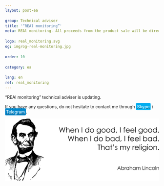 ```yaml
---
layout: post-ea

group: Technical adviser
title: '“REAl monitoring”'
meta: REAl monitoring. All proceeds from the product sale will be directed to the project development and charity.

logo: real_monitoring.svg
og: img/og-real-monitoring.jpg

order: 10

category: ea

lang: en
ref: real_monitoring
---
```


“REAl monitoring” technical adviser is updating.

If you have any questions, do not hesitate to contact me through <a href="skype:chutkoy89?call" target="_blank"><span style="background-color:#00aff0; color:white; padding:3px; border-radius: 3px">Skype</span></a> / <a href="https://t.me/chutkoy" target="_blank"><span style="background-color:#0088cc; color:white; padding:3px; border-radius: 3px">Telegram</span></a>.

<a data-fancybox="gallery" href="/img/programming/Lincoln.png"><img src="/img/programming/Lincoln.png" alt=""></a>
